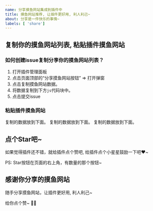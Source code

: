 ```yaml
---
name: 分享摸鱼网站集成到插件中
title: 摸鱼网站推荐, 让插件更好用, 利人利己~
about: 分享是一件快乐的事情~
labels: [ 'share']
---
```


## 复制你的摸鱼网站列表, 粘贴插件摸鱼网站

### 如何创建issue复制分享你的摸鱼网站列表？

1. 打开插件管理面板
2. 点击页面顶部的“分享摸鱼网站按钮” => 打开弹窗
3. 点击复制摸鱼网站数据。
4. 将数据复制到下方`js`代码块中。
5. 点击提交issue

### 粘贴插件摸鱼网站

复制的数据放到下面。
复制的数据放到下面。
复制的数据放到下面。






## 点个Star吧~

如果觉得插件还不错，就给插件点个赞吧, 给插件点个小星星鼓励一下吧❤️~

PS: Star按钮在页面的右上角，有数量的那个按钮~

## 感谢你分享的摸鱼网站

随手分享摸鱼网站，让插件更好用, 利人利己~

给你点个赞~ 👍🏻

